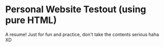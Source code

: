 # Personal Website Testout (using pure HTML)

A resume! Just for fun and practice, don't take the contents serious haha XD
